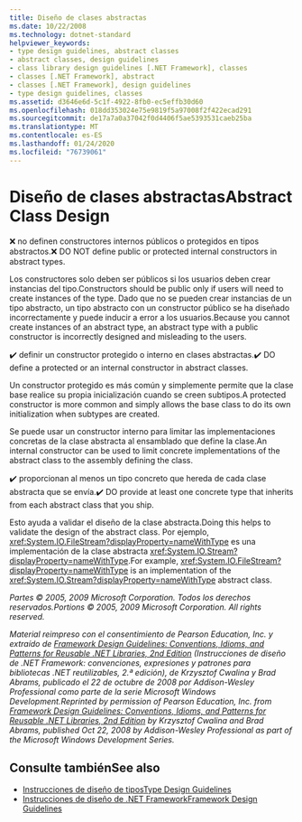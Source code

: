 ```yaml
---
title: Diseño de clases abstractas
ms.date: 10/22/2008
ms.technology: dotnet-standard
helpviewer_keywords:
- type design guidelines, abstract classes
- abstract classes, design guidelines
- class library design guidelines [.NET Framework], classes
- classes [.NET Framework], abstract
- classes [.NET Framework], design guidelines
- type design guidelines, classes
ms.assetid: d3646e6d-5c1f-4922-8fb0-ec5effb30d60
ms.openlocfilehash: 018dd353024e75e9819f5a97008f2f422ecad291
ms.sourcegitcommit: de17a7a0a37042f0d4406f5ae5393531caeb25ba
ms.translationtype: MT
ms.contentlocale: es-ES
ms.lasthandoff: 01/24/2020
ms.locfileid: "76739061"
---
```

# <a name="abstract-class-design"></a><span data-ttu-id="56df0-102">Diseño de clases abstractas</span><span class="sxs-lookup"><span data-stu-id="56df0-102">Abstract Class Design</span></span>

<span data-ttu-id="56df0-103">❌ no definen constructores internos públicos o protegidos en tipos abstractos.</span><span class="sxs-lookup"><span data-stu-id="56df0-103">❌ DO NOT define public or protected internal constructors in abstract types.</span></span>

 <span data-ttu-id="56df0-104">Los constructores solo deben ser públicos si los usuarios deben crear instancias del tipo.</span><span class="sxs-lookup"><span data-stu-id="56df0-104">Constructors should be public only if users will need to create instances of the type.</span></span> <span data-ttu-id="56df0-105">Dado que no se pueden crear instancias de un tipo abstracto, un tipo abstracto con un constructor público se ha diseñado incorrectamente y puede inducir a error a los usuarios.</span><span class="sxs-lookup"><span data-stu-id="56df0-105">Because you cannot create instances of an abstract type, an abstract type with a public constructor is incorrectly designed and misleading to the users.</span></span>

 <span data-ttu-id="56df0-106">✔️ definir un constructor protegido o interno en clases abstractas.</span><span class="sxs-lookup"><span data-stu-id="56df0-106">✔️ DO define a protected or an internal constructor in abstract classes.</span></span>

 <span data-ttu-id="56df0-107">Un constructor protegido es más común y simplemente permite que la clase base realice su propia inicialización cuando se creen subtipos.</span><span class="sxs-lookup"><span data-stu-id="56df0-107">A protected constructor is more common and simply allows the base class to do its own initialization when subtypes are created.</span></span>

 <span data-ttu-id="56df0-108">Se puede usar un constructor interno para limitar las implementaciones concretas de la clase abstracta al ensamblado que define la clase.</span><span class="sxs-lookup"><span data-stu-id="56df0-108">An internal constructor can be used to limit concrete implementations of the abstract class to the assembly defining the class.</span></span>

 <span data-ttu-id="56df0-109">✔️ proporcionan al menos un tipo concreto que hereda de cada clase abstracta que se envía.</span><span class="sxs-lookup"><span data-stu-id="56df0-109">✔️ DO provide at least one concrete type that inherits from each abstract class that you ship.</span></span>

 <span data-ttu-id="56df0-110">Esto ayuda a validar el diseño de la clase abstracta.</span><span class="sxs-lookup"><span data-stu-id="56df0-110">Doing this helps to validate the design of the abstract class.</span></span> <span data-ttu-id="56df0-111">Por ejemplo, <xref:System.IO.FileStream?displayProperty=nameWithType> es una implementación de la clase abstracta <xref:System.IO.Stream?displayProperty=nameWithType>.</span><span class="sxs-lookup"><span data-stu-id="56df0-111">For example,  <xref:System.IO.FileStream?displayProperty=nameWithType> is an implementation of the <xref:System.IO.Stream?displayProperty=nameWithType> abstract class.</span></span>

 <span data-ttu-id="56df0-112">*Partes © 2005, 2009 Microsoft Corporation. Todos los derechos reservados.*</span><span class="sxs-lookup"><span data-stu-id="56df0-112">*Portions © 2005, 2009 Microsoft Corporation. All rights reserved.*</span></span>

 <span data-ttu-id="56df0-113">*Material reimpreso con el consentimiento de Pearson Education, Inc. y extraído de [Framework Design Guidelines: Conventions, Idioms, and Patterns for Reusable .NET Libraries, 2nd Edition](https://www.informit.com/store/framework-design-guidelines-conventions-idioms-and-9780321545619) (Instrucciones de diseño de .NET Framework: convenciones, expresiones y patrones para bibliotecas .NET reutilizables, 2.ª edición), de Krzysztof Cwalina y Brad Abrams, publicado el 22 de octubre de 2008 por Addison-Wesley Professional como parte de la serie Microsoft Windows Development.*</span><span class="sxs-lookup"><span data-stu-id="56df0-113">*Reprinted by permission of Pearson Education, Inc. from [Framework Design Guidelines: Conventions, Idioms, and Patterns for Reusable .NET Libraries, 2nd Edition](https://www.informit.com/store/framework-design-guidelines-conventions-idioms-and-9780321545619) by Krzysztof Cwalina and Brad Abrams, published Oct 22, 2008 by Addison-Wesley Professional as part of the Microsoft Windows Development Series.*</span></span>

## <a name="see-also"></a><span data-ttu-id="56df0-114">Consulte también</span><span class="sxs-lookup"><span data-stu-id="56df0-114">See also</span></span>

- [<span data-ttu-id="56df0-115">Instrucciones de diseño de tipos</span><span class="sxs-lookup"><span data-stu-id="56df0-115">Type Design Guidelines</span></span>](../../../docs/standard/design-guidelines/type.md)
- [<span data-ttu-id="56df0-116">Instrucciones de diseño de .NET Framework</span><span class="sxs-lookup"><span data-stu-id="56df0-116">Framework Design Guidelines</span></span>](../../../docs/standard/design-guidelines/index.md)
